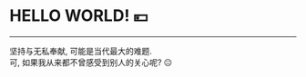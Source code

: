 # HELLO WORLD! 💴
***
坚持与无私奉献, 可能是当代最大的难题.  
可, 如果我从来都不曾感受到别人的关心呢?
😐
<!--
**yannisme/yannisme** is a ✨ _special_ ✨ repository because its `README.md` (this file) appears on your GitHub profile.

Here are some ideas to get you started:

- 🔭 I’m currently working on ...
- 🌱 I’m currently learning ...
- 👯 I’m looking to collaborate on ...
- 🤔 I’m looking for help with ...
- 💬 Ask me about ...
- 📫 How to reach me: ...
- 😄 Pronouns: ...
- ⚡ Fun fact: ...
-->
